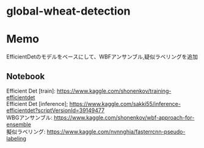 # global-wheat-detection

# Memo
EfficientDetのモデルをベースにして、WBFアンサンブル,疑似ラベリングを追加  

## Notebook
Efficient Det [train]: https://www.kaggle.com/shonenkov/training-efficientdet  
Efficient Det [inference]; https://www.kaggle.com/sakki55/inference-efficientdet?scriptVersionId=39149477  
WBGアンサンブル: https://www.kaggle.com/shonenkov/wbf-approach-for-ensemble  
擬似ラベリング: https://www.kaggle.com/nvnnghia/fasterrcnn-pseudo-labeling  
